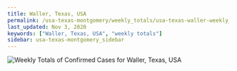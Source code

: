 ```yaml
---
title: Waller, Texas, USA
permalink: /usa-texas-montgomery/weekly_totals/usa-texas-waller-weekly_totals.html
last_updated: Nov 3, 2020
keywords: ["Waller, Texas, USA", "weekly totals"]
sidebar: usa-texas-montgomery_sidebar
---
```


![Weekly Totals of Confirmed Cases for Waller, Texas, USA](/covid_tracker/images/graphs/usa-texas-waller-weekly_totals_graph.png)
